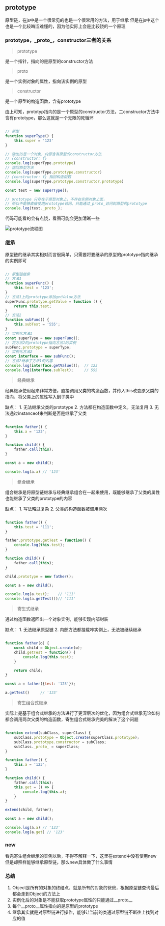 ## prototype

原型链，在js中是一个很常见的也是一个很常用的方法，用于继承
但是在js中这个也是一个比较晦涩难懂的，因为他实际上会是比较饶的一个原理

### prototype，\_proto\_，constructor三者的关系

> prototype

是一个指针，指向的是原型的constructor方法

> proto

是一个实例对象的属性，指向该实例的原型

> constructor

是一个原型的构造函数，含有prototype

由上可知，prototyp指向的是一个原型的constructor方法，二constructor方法中含有prototype，那么这就是一个无限的死循环

``` javascript

// 原型
function superType() {
    this.super = '123'
}

// 输出的是一个对象，内部含有原型的constructor方法
// {constructor: f}
console.log(superType.prototype)
// 指回原型方法
console.log(superType.prototype.constructor)
// {constructor: f} 指回构造函数
console.log(superType.prototype.constructor.prototype)

const test = new superType();

// prototype 只存在于原型对象上，不存在实例对象上面，
// 所以不能够直接使用prototype访问，只能通过_proto_访问到原型的prototype
console.log(test._proto_);

```

代码可能看的会有点饶，看图可能会更加清晰一些

![prototype流程图](../public/image/3.png)

### 继承

原型链的继承其实相对而言很简单，只需要将要继承的原型的prototype指向继承的实例即可

``` javascript

// 原型链继承
// 方法1
function superFunc() {
    this.test = '123';
}
// 方法1上的prototype添加getValue方法
superFunc.prototype.getValue = function () {
    return this.test;
}
// 方法2
function subFunc() {
    this.subTest = '555';
}
// 实例化方法1
const superType = new superFunc();
// 将方法2的prototype指向方法1的实例
subFunc.prototype = superType;
// 实例化方法2
const interface = new subFunc();
// 方法2继承了方法1的内容
console.log(interface.getValue());  // 123
console.log(interface.subTest);     // 555

```

> 经典继承

经典继承使用起来非常方便，直接调用父类的构造函数，并传入this改变原父类的指向，将父类上的属性写入到子类中

缺点：
    1. 无法继承父类的prototype
    2. 方法都在构造函数中定义，无法复用
    3. 无法通过instanceof来判断是否是继承了父类

``` javascript

function father() {
    this.a = '123';
}

function child() {
    father.call(this);
}

const a = new child();

console.log(a.a) // '123'

```

> 组合继承

组合继承是将原型链继承与经典继承组合在一起来使用，既能够继承了父类的属性也能继承了父类的prototype的内容

缺点：
    1. 写法略过复杂
    2. 父类的构造函数被调用两次

``` javascript

function father() {
    this.test = '111';
}

father.prototype.getTest = function() {
    console.log(this.test);
}

function child() {
    father.call(this);
}

child.prototype = new father();

const a = new child();

console.log(a.test);    // '111'
console.log(a.getTest())// '111'

```

> 寄生式继承

通过构造函数返回出一个对象实例，能够实现内部封装

缺点：
    1. 无法继承原型链
    2. 内部方法都挂载咋实例上，无法被继续继承

``` javascript

function father(o) {
    const child = Object.create(o);
    child.getTest = function() {
        console.log(this.test);
    }

    return child;
}

const a = father({test: '123'});

a.getTest()     // '123'

```

> 寄生组合式继承

实际上是基于组合式继承的方法进行了更深层次的优化，因为组合式继承无论如何都会调用两次父类的构造函数，寄生组合式继承完美的解决了这个问题

``` javascript

function extend(subClass, superClass) {
    subClass.prototype = Object.create(superClass.prototype);
    subClass.prototype.constructor = subClass;
    subClass._proto_ = superClass;
}

function father() {
    this.a = '123';
}

function child() {
    father.call(this);
    this.get = () => {
        console.log(this.a);
    }
}

extend(child, father);

const a = new child();

console.log(a.a) // '123'
console.log(a.get) // '123'


```

### new

看完寄生组合继承的实例以后，不得不解释一下，这里在extend中没有使用new但是却照样能够继承原型链，那么new具体做了什么事情



### 总结

1. Object是所有的对象的终结点，就是所有的对象的爸爸，根据原型链查询最后都会走到Object的方法上
2. 实例化后的对象是不能获取prototype属性的只能通过__proto__
3. 每个__proto__属性指向的是原型的prototype
4. 继承其实就是对原型链进行操作，能够让当前的类通过原型链不断往上找到对应的值
